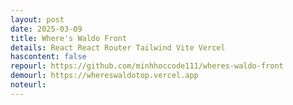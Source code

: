 ```yaml
---
layout: post
date: 2025-03-09
title: Where's Waldo Front
details: React React Router Tailwind Vite Vercel
hascontent: false
repourl: https://github.com/minhhoccode111/wheres-waldo-front
demourl: https://whereswaldotop.vercel.app
noteurl:
---
```


